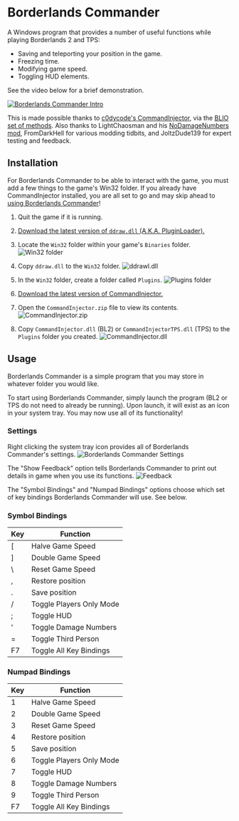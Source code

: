 # Borderlands Commander
A Windows program that provides a number of useful functions while playing Borderlands 2 and TPS:
* Saving and teleporting your position in the game.
* Freezing time.
* Modifying game speed.
* Toggling HUD elements.

See the video below for a brief demonstration.

[![Borderlands Commander Intro]()]()

This is made possible thanks to [c0dycode's CommandInjector](https://github.com/c0dycode/BL-CommandInjector), via the [BLIO set of methods](https://github.com/mopioid/BLIO). Also thanks to LightChaosman and his [NoDamageNumbers mod](https://github.com/BLCM/BLCMods/blob/master/Borderlands%202%20mods/LightChaosman/NoDamageNumbers.txt), FromDarkHell for various modding tidbits, and JoltzDude139 for expert testing and feedback.

## Installation

For Borderlands Commander to be able to interact with the game, you must add a few things to the game's Win32 folder. If you already have CommandInjector installed, you are all set to go and may skip ahead to [using Borderlands Commander](#usage)!

1. Quit the game if it is running.
2. [Download the latest version of `ddraw.dll` (A.K.A. PluginLoader).](https://github.com/c0dycode/BorderlandsPluginLoader/releases)
3. Locate the `Win32` folder within your game's `Binaries` folder. ![Win32 folder](https://i.imgur.com/t6OI06l.png)

4. Copy `ddraw.dll` to the `Win32` folder. ![ddrawl.dll](https://i.imgur.com/FHfiSqg.png)

5. In the `Win32` folder, create a folder called `Plugins`. ![Plugins folder](https://i.imgur.com/CDdoKDs.png)

7. [Download the latest version of CommandInjector.](https://github.com/c0dycode/BL-CommandInjector/blob/master/CommandInjector.zip)

6. Open the `CommandInjector.zip` file to view its contents. ![CommandInjector.zip](https://i.imgur.com/r1I3b26.png)

7. Copy `CommandInjector.dll` (BL2) or `CommandInjectorTPS.dll` (TPS) to the `Plugins` folder you created. ![CommandInjector.dll](https://i.imgur.com/U9OSqcV.png)

## Usage

Borderlands Commander is a simple program that you may store in whatever folder you would like.

To start using Borderlands Commander, simply launch the program (BL2 or TPS do not need to already be running). Upon launch, it will exist as an icon in your system tray. You may now use all of its functionality!

### Settings

Right clicking the system tray icon provides all of Borderlands Commander's settings. ![Borderlands Commander Settings](https://i.imgur.com/O53L523.png)

The "Show Feedback" option tells Borderlands Commander to print out details in game when you use its functions.
![Feedback](https://i.imgur.com/2m4RA4x.png)

The "Symbol Bindings" and "Numpad Bindings" options choose which set of key bindings Borderlands Commander will use. See below.

### Symbol Bindings

| Key  | Function |
| ------------- | ------------- |
| \[ | Halve Game Speed  |
| \] | Double Game Speed  |
| \\ | Reset Game Speed  |
| ,  | Restore position  |
| .  | Save position  |
| /  | Toggle Players Only Mode  |
| ;  | Toggle HUD  |
| '  | Toggle Damage Numbers  |
| =  | Toggle Third Person  |
| F7 | Toggle All Key Bindings  |

### Numpad Bindings

| Key  | Function |
| ------------- | ------------- |
| 1  | Halve Game Speed  |
| 2  | Double Game Speed  |
| 3  | Reset Game Speed  |
| 4  | Restore position  |
| 5  | Save position  |
| 6  | Toggle Players Only Mode  |
| 7  | Toggle HUD  |
| 8  | Toggle Damage Numbers  |
| 9  | Toggle Third Person  |
| F7 | Toggle All Key Bindings  |
